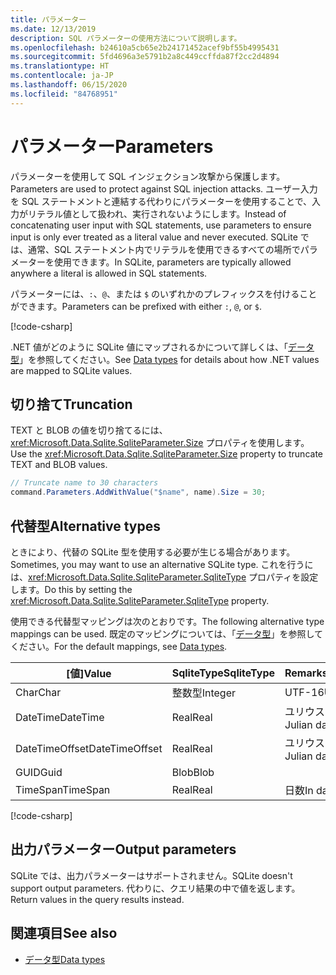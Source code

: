 ```yaml
---
title: パラメーター
ms.date: 12/13/2019
description: SQL パラメーターの使用方法について説明します。
ms.openlocfilehash: b24610a5cb65e2b24171452acef9bf55b4995431
ms.sourcegitcommit: 5fd4696a3e5791b2a8c449ccffda87f2cc2d4894
ms.translationtype: HT
ms.contentlocale: ja-JP
ms.lasthandoff: 06/15/2020
ms.locfileid: "84768951"
---
```

# <a name="parameters"></a><span data-ttu-id="2085e-103">パラメーター</span><span class="sxs-lookup"><span data-stu-id="2085e-103">Parameters</span></span>

<span data-ttu-id="2085e-104">パラメーターを使用して SQL インジェクション攻撃から保護します。</span><span class="sxs-lookup"><span data-stu-id="2085e-104">Parameters are used to protect against SQL injection attacks.</span></span> <span data-ttu-id="2085e-105">ユーザー入力を SQL ステートメントと連結する代わりにパラメーターを使用することで、入力がリテラル値として扱われ、実行されないようにします。</span><span class="sxs-lookup"><span data-stu-id="2085e-105">Instead of concatenating user input with SQL statements, use parameters to ensure input is only ever treated as a literal value and never executed.</span></span> <span data-ttu-id="2085e-106">SQLite では、通常、SQL ステートメント内でリテラルを使用できるすべての場所でパラメーターを使用できます。</span><span class="sxs-lookup"><span data-stu-id="2085e-106">In SQLite, parameters are typically allowed anywhere a literal is allowed in SQL statements.</span></span>

<span data-ttu-id="2085e-107">パラメーターには、`:`、`@`、または `$` のいずれかのプレフィックスを付けることができます。</span><span class="sxs-lookup"><span data-stu-id="2085e-107">Parameters can be prefixed with either `:`, `@`, or `$`.</span></span>

[!code-csharp[](../../../../samples/snippets/standard/data/sqlite/HelloWorldSample/Program.cs?name=snippet_Parameter)]

<span data-ttu-id="2085e-108">.NET 値がどのように SQLite 値にマップされるかについて詳しくは、「[データ型](types.md)」を参照してください。</span><span class="sxs-lookup"><span data-stu-id="2085e-108">See [Data types](types.md) for details about how .NET values are mapped to SQLite values.</span></span>

## <a name="truncation"></a><span data-ttu-id="2085e-109">切り捨て</span><span class="sxs-lookup"><span data-stu-id="2085e-109">Truncation</span></span>

<span data-ttu-id="2085e-110">TEXT と BLOB の値を切り捨てるには、<xref:Microsoft.Data.Sqlite.SqliteParameter.Size> プロパティを使用します。</span><span class="sxs-lookup"><span data-stu-id="2085e-110">Use the <xref:Microsoft.Data.Sqlite.SqliteParameter.Size> property to truncate TEXT and BLOB values.</span></span>

```csharp
// Truncate name to 30 characters
command.Parameters.AddWithValue("$name", name).Size = 30;
```

## <a name="alternative-types"></a><span data-ttu-id="2085e-111">代替型</span><span class="sxs-lookup"><span data-stu-id="2085e-111">Alternative types</span></span>

<span data-ttu-id="2085e-112">ときにより、代替の SQLite 型を使用する必要が生じる場合があります。</span><span class="sxs-lookup"><span data-stu-id="2085e-112">Sometimes, you may want to use an alternative SQLite type.</span></span> <span data-ttu-id="2085e-113">これを行うには、<xref:Microsoft.Data.Sqlite.SqliteParameter.SqliteType> プロパティを設定します。</span><span class="sxs-lookup"><span data-stu-id="2085e-113">Do this by setting the <xref:Microsoft.Data.Sqlite.SqliteParameter.SqliteType> property.</span></span>

<span data-ttu-id="2085e-114">使用できる代替型マッピングは次のとおりです。</span><span class="sxs-lookup"><span data-stu-id="2085e-114">The following alternative type mappings can be used.</span></span> <span data-ttu-id="2085e-115">既定のマッピングについては、「[データ型](types.md)」を参照してください。</span><span class="sxs-lookup"><span data-stu-id="2085e-115">For the default mappings, see [Data types](types.md).</span></span>

| <span data-ttu-id="2085e-116">[値]</span><span class="sxs-lookup"><span data-stu-id="2085e-116">Value</span></span>          | <span data-ttu-id="2085e-117">SqliteType</span><span class="sxs-lookup"><span data-stu-id="2085e-117">SqliteType</span></span> | <span data-ttu-id="2085e-118">Remarks</span><span class="sxs-lookup"><span data-stu-id="2085e-118">Remarks</span></span>          |
| -------------- | ---------- | ---------------- |
| <span data-ttu-id="2085e-119">Char</span><span class="sxs-lookup"><span data-stu-id="2085e-119">Char</span></span>           | <span data-ttu-id="2085e-120">整数型</span><span class="sxs-lookup"><span data-stu-id="2085e-120">Integer</span></span>    | <span data-ttu-id="2085e-121">UTF-16</span><span class="sxs-lookup"><span data-stu-id="2085e-121">UTF-16</span></span>           |
| <span data-ttu-id="2085e-122">DateTime</span><span class="sxs-lookup"><span data-stu-id="2085e-122">DateTime</span></span>       | <span data-ttu-id="2085e-123">Real</span><span class="sxs-lookup"><span data-stu-id="2085e-123">Real</span></span>       | <span data-ttu-id="2085e-124">ユリウス日の値</span><span class="sxs-lookup"><span data-stu-id="2085e-124">Julian day value</span></span> |
| <span data-ttu-id="2085e-125">DateTimeOffset</span><span class="sxs-lookup"><span data-stu-id="2085e-125">DateTimeOffset</span></span> | <span data-ttu-id="2085e-126">Real</span><span class="sxs-lookup"><span data-stu-id="2085e-126">Real</span></span>       | <span data-ttu-id="2085e-127">ユリウス日の値</span><span class="sxs-lookup"><span data-stu-id="2085e-127">Julian day value</span></span> |
| <span data-ttu-id="2085e-128">GUID</span><span class="sxs-lookup"><span data-stu-id="2085e-128">Guid</span></span>           | <span data-ttu-id="2085e-129">Blob</span><span class="sxs-lookup"><span data-stu-id="2085e-129">Blob</span></span>       |                  |
| <span data-ttu-id="2085e-130">TimeSpan</span><span class="sxs-lookup"><span data-stu-id="2085e-130">TimeSpan</span></span>       | <span data-ttu-id="2085e-131">Real</span><span class="sxs-lookup"><span data-stu-id="2085e-131">Real</span></span>       | <span data-ttu-id="2085e-132">日数</span><span class="sxs-lookup"><span data-stu-id="2085e-132">In days</span></span>          |

[!code-csharp[](../../../../samples/snippets/standard/data/sqlite/DateAndTimeSample/Program.cs?name=snippet_SqliteType)]

## <a name="output-parameters"></a><span data-ttu-id="2085e-133">出力パラメーター</span><span class="sxs-lookup"><span data-stu-id="2085e-133">Output parameters</span></span>

<span data-ttu-id="2085e-134">SQLite では、出力パラメーターはサポートされません。</span><span class="sxs-lookup"><span data-stu-id="2085e-134">SQLite doesn't support output parameters.</span></span> <span data-ttu-id="2085e-135">代わりに、クエリ結果の中で値を返します。</span><span class="sxs-lookup"><span data-stu-id="2085e-135">Return values in the query results instead.</span></span>

## <a name="see-also"></a><span data-ttu-id="2085e-136">関連項目</span><span class="sxs-lookup"><span data-stu-id="2085e-136">See also</span></span>

* [<span data-ttu-id="2085e-137">データ型</span><span class="sxs-lookup"><span data-stu-id="2085e-137">Data types</span></span>](types.md)
